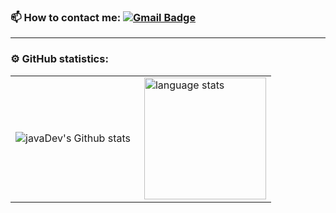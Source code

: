 ### :mailbox: How to contact me: [![Gmail Badge](https://img.shields.io/badge/-Gmail-red?style=flat&logo=Gmail&logoColor=white)](mailto:dogormous14@gmail.com)
---

### ⚙️ GitHub statistics:

<table>
  <tr>
    <td>
      <img align="left" src="http://github-readme-streak-stats.herokuapp.com?user=AmelAbema&theme=dark" alt="javaDev's Github stats" />
    </td>
    <td>
      <img align="right" height="195" src="https://github-readme-stats.vercel.app/api/top-langs/?username=amelabema&layout=compact&theme=dark" alt="language stats" />
    </td>
  </tr> 
</table>
<!---
![Visitors](https://api.visitorbadge.io/api/visitors?path=amelabema&labelColor=%23697689&countColor=%23ba68c8)
--->
